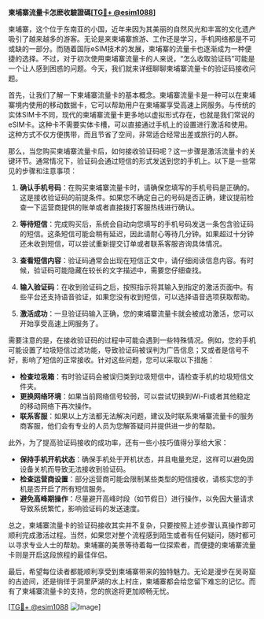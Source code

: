 **柬埔寨流量卡怎麽收驗證碼[[TG💪+ @esim1088](https://t.me/s/esim1088)]**

柬埔寨，这个位于东南亚的小国，近年来因为其美丽的自然风光和丰富的文化遗产吸引了越来越多的游客。无论是来柬埔寨旅游、工作还是学习，手机网络都是不可或缺的一部分。而随着国际eSIM技术的发展，柬埔寨的流量卡也逐渐成为一种便捷的选择。不过，对于初次使用柬埔寨流量卡的人来说，“怎么收取验证码”可能是一个让人感到困惑的问题。今天，我们就来详细聊聊柬埔寨流量卡的验证码接收问题。

首先，让我们了解一下柬埔寨流量卡的基本概念。柬埔寨流量卡是一种可以在柬埔寨境内使用的移动数据卡，它可以帮助用户在柬埔寨享受高速上网服务。与传统的实体SIM卡不同，现代的柬埔寨流量卡更多地以虚拟形式存在，也就是我们常说的eSIM卡。这种卡不需要实体卡槽，可以直接通过手机上的设置进行激活和使用。这种方式不仅方便携带，而且节省了空间，非常适合经常出差或旅行的人群。

那么，当您购买柬埔寨流量卡后，如何接收验证码呢？这一步骤是激活流量卡的关键环节。通常情况下，验证码会通过短信的形式发送到您的手机上。以下是一些常见的步骤和注意事项：

1. **确认手机号码**：在购买柬埔寨流量卡时，请确保您填写的手机号码是正确的。这是接收验证码的前提条件。如果您不确定自己的号码是否正确，建议提前检查一下运营商提供的账单或者直接拨打客服热线进行确认。

2. **等待短信**：完成购买后，系统会自动向您填写的手机号码发送一条包含验证码的短信。这条短信可能会稍有延迟，因此请耐心等待几分钟。如果超过十分钟还未收到短信，可以尝试重新提交订单或者联系客服咨询具体情况。

3. **查看短信内容**：验证码通常会出现在短信正文中，请仔细阅读信息内容。有时候，验证码可能隐藏在较长的文字描述中，需要您仔细查找。

4. **输入验证码**：在收到验证码之后，按照指示将其输入到指定的激活页面中。有些平台还支持语音验证，如果您没有收到短信，可以选择语音选项获取帮助。

5. **激活成功**：一旦验证码输入正确，您的柬埔寨流量卡就会被成功激活，您可以开始享受高速上网服务了。

需要注意的是，在接收验证码的过程中可能会遇到一些特殊情况。例如，您的手机可能设置了垃圾短信过滤功能，导致验证码被误判为广告信息；又或者是信号不好，影响了短信的正常接收。针对这些问题，您可以采取以下措施：

- **检查垃圾箱**：有时验证码会被误归类到垃圾短信中，请检查手机的垃圾短信文件夹。
- **更换网络环境**：如果当前网络信号较弱，可以尝试切换到Wi-Fi或者其他稳定的移动网络下再次操作。
- **联系客服**：如果以上方法都无法解决问题，建议及时联系柬埔寨流量卡的服务商客服，他们会有专业的人员为您解答疑问并提供进一步的帮助。

此外，为了提高验证码接收的成功率，还有一些小技巧值得分享给大家：

- **保持手机开机状态**：确保手机处于开机状态，并且电量充足，这样可以避免因设备关机而导致无法接收到验证码。
- **检查运营商设置**：部分运营商可能会限制某些类型的短信接收，请核实您的手机是否开启了所有短信服务。
- **避免高峰期操作**：尽量避开高峰时段（如节假日）进行操作，以免因大量请求导致系统繁忙，影响验证码的发送速度。

总之，柬埔寨流量卡的验证码接收其实并不复杂，只要按照上述步骤认真操作即可顺利完成激活过程。当然，如果您对整个流程感到陌生或者有任何疑问，随时都可以寻求专业人士的帮助。柬埔寨的美景等待着每一位探索者，而便捷的柬埔寨流量卡则是开启这段旅程的最佳伴侣。

最后，希望每位读者都能顺利享受到柬埔寨带来的独特魅力。无论是漫步在吴哥窟的古迹间，还是徜徉于洞里萨湖的水上村庄，柬埔寨都会给您留下难忘的记忆。而有了柬埔寨流量卡的支持，您的旅途将更加顺畅无忧。

[[TG💪+ @esim1088](https://t.me/s/esim1088) ![Image](https://i.postimg.cc/4NQfJmqS/Snipaste-2025-05-13-00-14-12.png)]